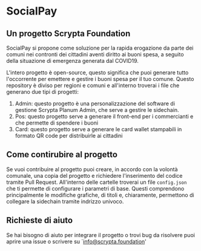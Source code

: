# SocialPay
## Un progetto Scrypta Foundation

SocialPay si propone come soluzione per la rapida erogazione da parte dei comuni nei contronti dei cittadini aventi diritto ai buoni spesa, a seguito della situazione di emergenza generata dal COVID19.


L'intero progetto è open-source, questo significa che puoi generare tutto l'occorrente per emettere e gestire i buoni spesa per il tuo comune. Questo repository è diviso per regioni e comuni e all'interno troverai i file che generano due tipi di progetti:

1) Admin: questo progetto è una personalizzazione del software di gestione Scrypta Planum Admin, che serve a gestire le sidechain.
2) Pos: questo progetto serve a generare il front-end per i commercianti e che permette di spendere i buoni
3) Card: questo progetto serve a generare le card wallet stampabili in formato QR code per distribuirle ai cittadini

## Come contirubire al progetto

Se vuoi contribuire al progetto puoi creare, in accordo con la volontà comunale, una copia del progetto e richiedere l'inserimento del codice tramite Pull Request.
All'interno delle cartelle troverai un file `config.json` che ti permette di configurare i parametri di base. Questi comprendono principalmente le modifiche grafiche, di titoli e, chiaramente, permettono di collegare la sidechain tramite indrizzo univoco.

## Richieste di aiuto

Se hai bisogno di aiuto per integrare il progetto o trovi bug da risolvere puoi aprire una issue o scrivere su `info@scrypta.foundation'